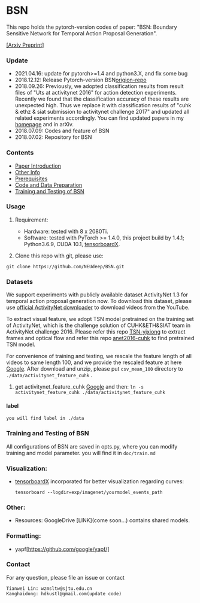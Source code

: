 # BSN


This repo holds the pytorch-version codes of paper: "BSN: Boundary Sensitive Network for Temporal Action Proposal Generation".

[[Arxiv Preprint]](http://arxiv.org/abs/1806.02964)


### Update
* 2021.04.16: update for pytorch>=1.4 and python3.X, and fix some bug
* 2018.12.12: Release Pytorch-version BSN[origion-repo](https://github.com/wzmsltw/BSN-boundary-sensitive-network.pytorch)
* 2018.09.26: Previously, we adopted classification results from result files of "Uts at activitynet 2016" for action detection experiments. Recently we found that the classification accuracy of these results are unexpected high. Thus we replace it with classification results of "cuhk & ethz & siat submission to activitynet challenge 2017" and updated all related experiments accordingly. You can find updated papers in my [homepage](wzmsltw.github.io) and in arXiv.
* 2018.07.09: Codes and feature of BSN
* 2018.07.02: Repository for BSN


###  Contents

* [Paper Introduction](#paper-introduction)
* [Other Info](#other-info)
* [Prerequisites](#prerequisites)
* [Code and Data Preparation](#Code_and_Data_Preparation)
* [Training and Testing  of BSN](#Training_and_Testing_of_BSN)


###  Usage

1. Requirement:

   - Hardware: tested with 8 x 2080Ti.
   - Software: tested with PyTorch >= 1.4.0, this project build by 1.4.1; Python3.6.9, CUDA 10.1, [tensorboardX](https://github.com/lanpa/tensorboardX).

2. Clone this repo with git, please use:
```
git clone https://github.com/NEUdeep/BSN.git
```


### Datasets

We support experiments with publicly available dataset ActivityNet 1.3 for temporal action proposal generation now. To download this dataset, please use [official ActivityNet downloader](https://github.com/activitynet/ActivityNet/tree/master/Crawler) to download videos from the YouTube.

To extract visual feature, we adopt TSN model pretrained on the training set of ActivityNet, which is the challenge solution of CUHK&ETH&SIAT team in ActivityNet challenge 2016. Please refer this repo [TSN-yjxiong](https://github.com/yjxiong/temporal-segment-networks) to extract frames and optical flow and refer this repo [anet2016-cuhk](https://github.com/yjxiong/anet2016-cuhk) to find pretrained TSN model.

For convenience of training and testing, we rescale the feature length of all videos to same length 100, and we provide the rescaled feature at here [Google](https://drive.google.com/file/d/1ISemndlSDS2FtqQOKL0t3Cjj9yk2yznF/view). After download and unzip, please put `csv_mean_100` directory to `./data/activitynet_feature_cuhk` .
1. get activitynet_feature_cuhk
[Google](https://drive.google.com/file/d/1ISemndlSDS2FtqQOKL0t3Cjj9yk2yznF/view)
and then:
```ln -s activitynet_feature_cuhk ./data/activitynet_feature_cuhk```


#### label
```
you will find label in ./data
```

###  Training and Testing  of BSN

All configurations of BSN are saved in opts.py, where you can modify training and model parameter.
you will find it in ```doc/train.md```


### Visualization:

   - [tensorboardX](https://github.com/lanpa/tensorboardX) incorporated for better visualization regarding curves:

     ```shell
     tensorboard --logdir=exp/imagenet/yourmodel_events_path
     ```

### Other:

   - Resources: GoogleDrive [LINK](come soon...) contains shared models.


### Formatting: 
   - yapf[https://github.com/google/yapf/]


### Contact
For any question, please file an issue or contact
```
Tianwei Lin: wzmsltw@sjtu.edu.cn
Kanghaidong: hdkustl@gmail.com(update code)
```